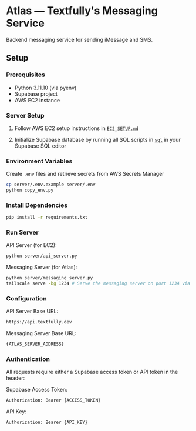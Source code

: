 # Atlas — Textfully's Messaging Service

Backend messaging service for sending iMessage and SMS.

## Setup

### Prerequisites

- Python 3.11.10 (via pyenv)
- Supabase project
- AWS EC2 instance

### Server Setup

1. Follow AWS EC2 setup instructions in [`EC2_SETUP.md`](./EC2_SETUP.md)

2. Initialize Supabase database by running all SQL scripts in [`sql`](./sql) in your Supabase SQL editor

### Environment Variables

Create `.env` files and retrieve secrets from AWS Secrets Manager

```sh
cp server/.env.example server/.env
python copy_env.py
```

### Install Dependencies

```sh
pip install -r requirements.txt
```

### Run Server

API Server (for EC2):

```sh
python server/api_server.py
```

Messaging Server (for Atlas):

```sh
python server/messaging_server.py
tailscale serve -bg 1234 # Serve the messaging server on port 1234 via Tailscale
```

### Configuration

API Server Base URL:

```sh
https://api.textfully.dev
```

Messaging Server Base URL:

```sh
{ATLAS_SERVER_ADDRESS}
```

### Authentication

All requests require either a Supabase access token or API token in the header:

Supabase Access Token:

```sh
Authorization: Bearer {ACCESS_TOKEN}
```

API Key:

```sh
Authorization: Bearer {API_KEY}
```
